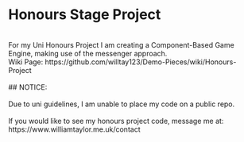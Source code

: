 # Honours Stage Project
</br>
For my Uni Honours Project I am creating a Component-Based Game Engine, making use of the messenger approach.
</br>
Wiki Page: https://github.com/willtay123/Demo-Pieces/wiki/Honours-Project
</br>
</br>
## NOTICE:
</br>
</br>
Due to uni guidelines, I am unable to place my code on a public repo.
</br>
</br>
If you would like to see my honours project code, message me at:
</br>
https://www.williamtaylor.me.uk/contact
